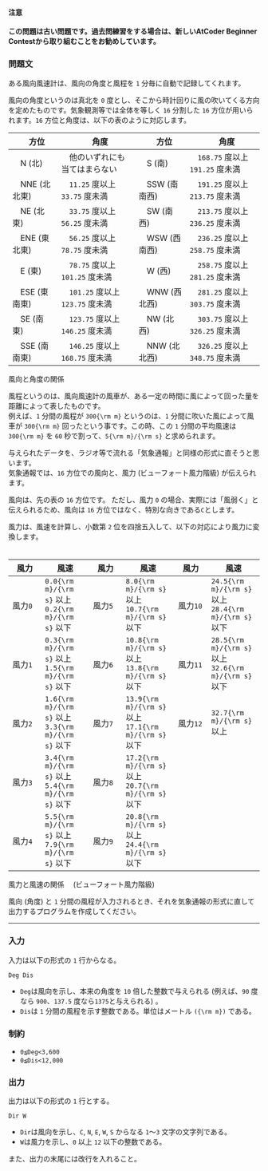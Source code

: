 <div id="task-statement">

<div class="part">

#### 注意

**この問題は古い問題です。過去問練習をする場合は、新しいAtCoder Beginner Contestから取り組むことをお勧めしています。**

### 問題文

<div class="section">

ある風向風速計は、風向の角度と風程を `1` 分毎に自動で記録してくれます。  
  
風向の角度というのは真北を `0` 度とし、そこから時計回りに風の吹いてくる方向を定めたものです。気象観測等では全体を等しく `16` 分割した `16` 方位が用いられます。`16` 方位と角度は、以下の表のように対応します。  
  

| 　方位　         | 　角度　                            | 　方位　         | 　角度　                            |
|------------------|-------------------------------------|------------------|-------------------------------------|
| 　N (北)　       | 　他のいずれにも当てはまらない　    | 　S (南)　       | 　`168.75` 度以上 `191.25` 度未満　 |
| 　NNE (北北東)　 | 　`11.25` 度以上 `33.75` 度未満　   | 　SSW (南南西)　 | 　`191.25` 度以上 `213.75` 度未満　 |
| 　NE (北東)　    | 　`33.75` 度以上 `56.25` 度未満　   | 　SW (南西)　    | 　`213.75` 度以上 `236.25` 度未満　 |
| 　ENE (東北東)　 | 　`56.25` 度以上 `78.75` 度未満　   | 　WSW (西南西)　 | 　`236.25` 度以上 `258.75` 度未満　 |
| 　E (東)　       | 　`78.75` 度以上 `101.25` 度未満　  | 　W (西)　       | 　`258.75` 度以上 `281.25` 度未満　 |
| 　ESE (東南東)　 | 　`101.25` 度以上 `123.75` 度未満　 | 　WNW (西北西)　 | 　`281.25` 度以上 `303.75` 度未満　 |
| 　SE (南東)　    | 　`123.75` 度以上 `146.25` 度未満　 | 　NW (北西)　    | 　`303.75` 度以上 `326.25` 度未満　 |
| 　SSE (南南東)　 | 　`146.25` 度以上 `168.75` 度未満　 | 　NNW (北北西)　 | 　`326.25` 度以上 `348.75` 度未満　 |

風向と角度の関係

  
  
風程というのは、風向風速計の風車が、ある一定の時間に風によって回った量を距離によって表したものです。  
例えば、`1` 分間の風程が `300{\rm m}` というのは、`1` 分間に吹いた風によって風車が `300{\rm m}` 回ったという事です。この時、この `1` 分間の平均風速は `300{\rm m}` を `60` 秒で割って、`5{\rm m}/{\rm s}` と求められます。  
  
与えられたデータを、ラジオ等で流れる「気象通報」と同様の形式に直そうと思います。  
気象通報では、`16` 方位での風向と、風力 (ビューフォート風力階級) が伝えられます。  
  
風向は、先の表の `16` 方位です。 ただし、風力 `0` の場合、実際には「風弱く」と伝えられるため、風向は `16` 方位ではなく、特別な向きである`C`とします。  
  
風力は、風速を計算し、小数第 `2` 位を四捨五入して、以下の対応により風力に変換します。  
　

| 風力　　    | 風速　　                                                | 風力　　    | 風速　　                                                  | 風力　　     | 風速　　                                                  |
|-------------|---------------------------------------------------------|-------------|-----------------------------------------------------------|--------------|-----------------------------------------------------------|
| 風力`0`　　 | `0.0{\rm m}/{\rm s}` 以上 `0.2{\rm m}/{\rm s}` 以下　　 | 風力`5`　　 | `8.0{\rm m}/{\rm s}` 以上 `10.7{\rm m}/{\rm s}` 以下　　  | 風力`10`　　 | `24.5{\rm m}/{\rm s}` 以上 `28.4{\rm m}/{\rm s}` 以下　　 |
| 風力`1`　　 | `0.3{\rm m}/{\rm s}` 以上 `1.5{\rm m}/{\rm s}` 以下　　 | 風力`6`　　 | `10.8{\rm m}/{\rm s}` 以上 `13.8{\rm m}/{\rm s}` 以下　　 | 風力`11`　　 | `28.5{\rm m}/{\rm s}` 以上 `32.6{\rm m}/{\rm s}` 以下　　 |
| 風力`2`　　 | `1.6{\rm m}/{\rm s}` 以上 `3.3{\rm m}/{\rm s}` 以下　　 | 風力`7`　　 | `13.9{\rm m}/{\rm s}` 以上 `17.1{\rm m}/{\rm s}` 以下　　 | 風力`12`　　 | `32.7{\rm m}/{\rm s}` 以上　　                            |
| 風力`3`　　 | `3.4{\rm m}/{\rm s}` 以上 `5.4{\rm m}/{\rm s}` 以下　　 | 風力`8`　　 | `17.2{\rm m}/{\rm s}` 以上 `20.7{\rm m}/{\rm s}` 以下　　 | 　           |                                                           |
| 風力`4`　　 | `5.5{\rm m}/{\rm s}` 以上 `7.9{\rm m}/{\rm s}` 以下　　 | 風力`9`　　 | `20.8{\rm m}/{\rm s}` 以上 `24.4{\rm m}/{\rm s}` 以下　　 | 　           |                                                           |

風力と風速の関係 　(ビューフォート風力階級)

  
風向 (角度) と `1` 分間の風程が入力されるとき、それを気象通報の形式に直して出力するプログラムを作成してください。

</div>

</div>

------------------------------------------------------------------------

<div class="io-style">

<div class="part">

### 入力

<div class="section">

入力は以下の形式の `1` 行からなる。

    Deg Dis

- `Deg`は風向を示し、本来の角度を `10` 倍した整数で与えられる (例えば、`90` 度なら `900`、`137.5` 度なら`1375`と与えられる) 。
- `Dis`は `1` 分間の風程を示す整数である。単位はメートル `({\rm m})` である。

</div>

</div>

<div class="part">

### 制約

<div class="section">

- `0≦Deg<3,600`
- `0≦Dis<12,000`

</div>

</div>

<div class="part">

### 出力

<div class="section">

出力は以下の形式の `1` 行とする。

    Dir W

- `Dir`は風向を示し、`C`, `N`, `E`, `W`, `S` からなる `1`〜`3` 文字の文字列である。
- `W`は風力を示し、`0` 以上 `12` 以下の整数である。

また、出力の末尾には改行を入れること。

</div>

</div>

</div>

</div>
